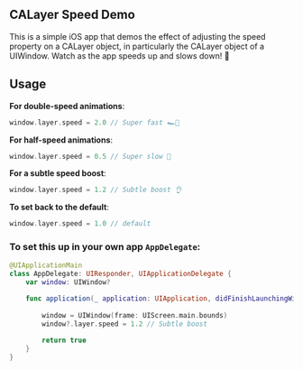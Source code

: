 ## CALayer Speed Demo

This is a simple iOS app that demos the effect of adjusting the speed property on a CALayer object, in particularly the CALayer object of a UIWindow. Watch as the app speeds up and slows down! 👀

## Usage

**For double-speed animations**:  

``` swift
window.layer.speed = 2.0 // Super fast 🏎💨 
```

**For half-speed animations**:  

``` swift
window.layer.speed = 0.5 // Super slow 🐢
```

**For a subtle speed boost**:

``` swift
window.layer.speed = 1.2 // Subtle boost 👌
```

**To set back to the default**:  

``` swift
window.layer.speed = 1.0 // default
```  

### To set this up in your own app `AppDelegate`:
``` swift
@UIApplicationMain
class AppDelegate: UIResponder, UIApplicationDelegate {
	var window: UIWindow?

	func application(_ application: UIApplication, didFinishLaunchingWithOptions launchOptions: [UIApplicationLaunchOptionsKey: Any]?) -> Bool {
		
		window = UIWindow(frame: UIScreen.main.bounds)
		window?.layer.speed = 1.2 // Subtle boost
		
		return true
	}	
}
```
